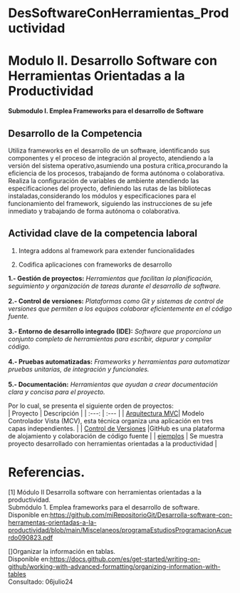 # DesSoftwareConHerramientas_Productividad

# Modulo II. Desarrollo Software con Herramientas Orientadas a la Productividad
**Submodulo I. Emplea Frameworks para el desarrollo de Software**
</br>
## Desarrollo de la Competencia

Utiliza frameworks en el desarrollo de un software, identificando sus componentes y el proceso de integración al proyecto, atendiendo
a la versión del sistema operativo,asumiendo una postura crítica,procurando la eficiencia de los procesos, trabajando de forma autónoma o colaborativa.
Realiza la configuración de variables de ambiente atendiendo las especificaciones del proyecto, definiendo las rutas de las bibliotecas instaladas,considerando los módulos y
especificaciones para el funcionamiento del framework, siguiendo las instrucciones de su jefe inmediato y trabajando de forma autónoma o colaborativa.

## Actividad clave de la competencia laboral

1. Integra addons al framework para extender funcionalidades

2. Codifica aplicaciones con frameworks de desarrollo


**1.- Gestión de proyectos:** _Herramientas que facilitan la planificación, seguimiento y organización de tareas durante el desarrollo de software._
</br></br>
**2.- Control de versiones:** _Plataformas como Git y sistemas de control de versiones que permiten a los equipos colaborar eficientemente en el código fuente._
</br></br>
**3.- Entorno de desarrollo integrado (IDE):** _Software que proporciona un conjunto completo de herramientas para escribir, depurar y compilar código._
</br></br>
**4.- Pruebas automatizadas:** _Frameworks y herramientas para automatizar pruebas unitarias, de integración y funcionales._
</br></br>
**5.- Documentación:** _Herramientas que ayudan a crear documentación clara y concisa para el proyecto._

Por lo cual, se presenta el siguiente orden de proyectos:
</br>
| Proyecto | Descripción |
| :---: | :--- |
| [Arquitectura MVC](https://github.com/repositorioCruzNere/MVC.git)| Modelo Controlador Vista (MCV), esta técnica organiza una aplicación en tres capas independientes. |
| [Control de Versiones](https://github.com/miRepositorioGit/todoEnUno_M2.git) |GitHub es una plataforma de alojamiento y colaboración de código fuente |
| [ejemplos](https://github.com/miRepositorioGit/getURL.git) | Se muestra proyecto desarrollado  con herramientas orientadas a la productividad |
</br>
# Referencias.
[1] Módulo II Desarrolla software con herramientas orientadas a la productividad.</br>
Submódulo 1. Emplea frameworks para el desarrollo de software. </br>
Disponible en:https://github.com/miRepositorioGit/Desarrolla-software-con-herramentas-orientadas-a-la-productividad/blob/main/Miscelaneos/programaEstudiosProgramacionAcuerdo090823.pdf </br>

[]Organizar la información en tablas. </br>
Disponible en:https://docs.github.com/es/get-started/writing-on-github/working-with-advanced-formatting/organizing-information-with-tables </br>
Consultado: 06julio24 </br>